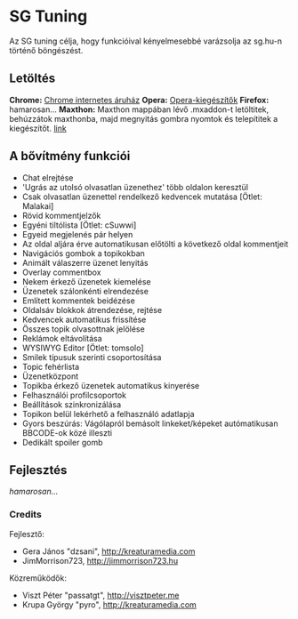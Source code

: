 # SG Tuning

Az SG tuning célja, hogy funkcióival kényelmesebbé varázsolja az sg.hu-n történő böngészést.

## Letöltés

**Chrome:** [Chrome internetes áruház](https://chrome.google.com/webstore/detail/sg-fórum-tuning/hlppljcclmahjmaegnhcaefknenohnck)
**Opera:** [Opera-kiegészítők](https://addons.opera.com/hu/extensions/details/sg-forum-tuning/)
**Firefox:** hamarosan...
**Maxthon:** Maxthon mappában lévő .mxaddon-t letöltitek, behúzzátok maxthonba, majd megnyitás gombra nyomtok és telepítitek a kiegészítőt. [link](https://raw.githubusercontent.com/JimMorrison723/SG.hu-Extension/master/Maxthon/Sg-tuning.mxaddon)
		
		
## A bővítmény funkciói

- Chat elrejtése
- 'Ugrás az utolsó olvasatlan üzenethez' több oldalon keresztül
- Csak olvasatlan üzenettel rendelkező kedvencek mutatása [Ötlet: Malakai]
- Rövid kommentjelzők
- Egyéni tiltólista [Ötlet: cSuwwi]
- Egyeid megjelenés pár helyen
- Az oldal aljára érve automatikusan előtölti a következő oldal kommentjeit
- Navigációs gombok a topikokban
- Animált válaszerre üzenet lenyitás
- Overlay commentbox
- Nekem érkező üzenetek kiemelése
- Üzenetek szálonkénti elrendezése
- Említett kommentek beidézése
- Oldalsáv blokkok átrendezése, rejtése
- Kedvencek automatikus frissítése
- Összes topik olvasottnak jelölése
- Reklámok eltávolítása
- WYSIWYG Editor [Ötlet: tomsolo]
- Smilek típusuk szerinti csoportosítása
- Topic fehérlista
- Üzenetközpont
- Topikba érkező üzenetek automatikus kinyerése
- Felhasználói profilcsoportok
- Beállítások szinkronizálása
- Topikon belül lekérhető a felhasználó adatlapja
- Gyors beszúrás: Vágólapról bemásolt linkeket/képeket autómatikusan BBCODE-ok közé illeszti
- Dedikált spoiler gomb

## Fejlesztés

*hamarosan...*

### Credits

Fejlesztő:

- Gera János "dzsani", http://kreaturamedia.com
- JimMorrison723, http://jimmorrison723.hu

Közreműködők: 

- Viszt Péter "passatgt", http://visztpeter.me
- Krupa György "pyro", http://kreaturamedia.com